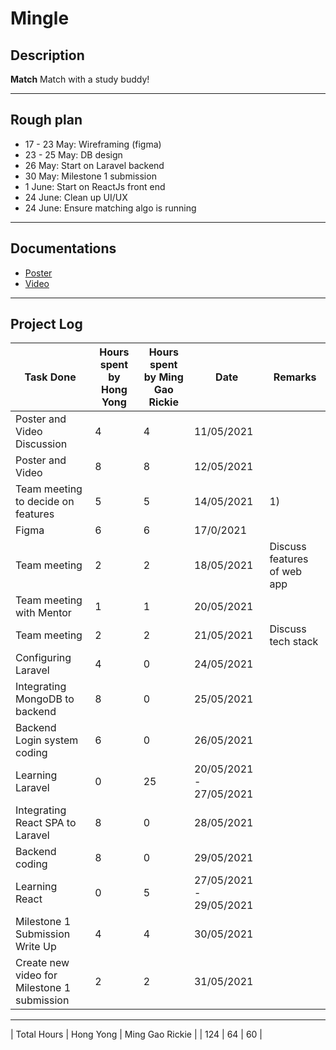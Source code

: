 # Mingle

## Description

**Match** Match with a study buddy!

---
## Rough plan
- 17 - 23 May: Wireframing (figma)
- 23 - 25 May: DB design
- 26 May: Start on Laravel backend 
- 30 May: Milestone 1 submission
- 1 June: Start on ReactJs front end
- 24 June: Clean up UI/UX
- 24 June: Ensure matching algo is running

---
## Documentations
- [Poster](https://drive.google.com/file/d/1hSSSFwsFvxNulO4DnH4-m_zSkJjgX59e/view?usp=sharing)
- [Video](https://drive.google.com/file/d/1A9J-krnBzOBfQrbq-fVUUIA2wU2bPPOb/view?usp=sharing)

---
## Project Log
| Task Done      | Hours spent by Hong Yong | Hours spent by Ming Gao Rickie | Date | Remarks |
| - | - | - | - | - |
| Poster and Video Discussion | 4 | 4 | 11/05/2021 |
| Poster and Video | 8 | 8 | 12/05/2021 |
| Team meeting to decide on features | 5 | 5 | 14/05/2021 | 1) 
| Figma | 6 | 6 | 17/0/2021 |
| Team meeting | 2 | 2 | 18/05/2021 | Discuss features of web app |
| Team meeting with Mentor | 1 | 1 | 20/05/2021 |
| Team meeting | 2 | 2 | 21/05/2021 | Discuss tech stack |
| Configuring Laravel | 4 | 0 | 24/05/2021 |
| Integrating MongoDB to backend | 8 | 0 | 25/05/2021 |
| Backend Login system coding | 6 | 0 | 26/05/2021 |
| Learning Laravel| 0 | 25 | 20/05/2021 - 27/05/2021 |
| Integrating React SPA to Laravel | 8 | 0 | 28/05/2021 |
| Backend coding | 8 | 0 | 29/05/2021 |
| Learning React| 0 | 5 | 27/05/2021 - 29/05/2021 |
| Milestone 1 Submission Write Up | 4 | 4 | 30/05/2021 |
| Create new video for Milestone 1 submission | 2 | 2 | 31/05/2021 |

---
| Total Hours | Hong Yong | Ming Gao Rickie |
| 124 | 64 | 60 |

